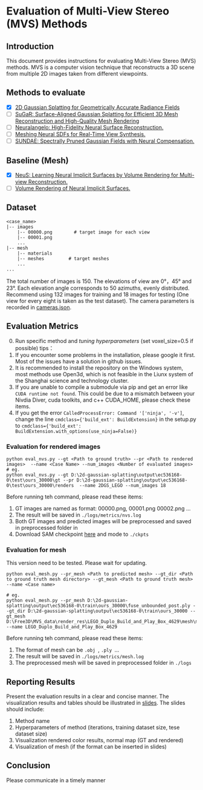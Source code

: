 # Evaluation of Multi-View Stereo (MVS) Methods

## Introduction
This document provides instructions for evaluating Multi-View Stereo (MVS) methods. MVS is a computer vision technique that reconstructs a 3D scene from multiple 2D images taken from different viewpoints.
## Methods to evaluate
- [x] [2D Gaussian Splatting for Geometrically Accurate Radiance Fields](https://github.com/hbb1/2d-gaussian-splatting)
- [ ] [SuGaR: Surface-Aligned Gaussian Splatting for Efficient 3D Mesh Reconstruction and High-Quality Mesh Rendering](https://github.com/Anttwo/SuGaR)
- [ ] [Neuralangelo: High-Fidelity Neural Surface Reconstruction.](https://github.com/NVlabs/neuralangelo)
- [ ] [Meshing Neural SDFs for Real-Time View Synthesis.](https://github.com/hugoycj/torch-bakedsdf)
- [ ] [SUNDAE: Spectrally Pruned Gaussian Fields with Neural Compensation.](https://github.com/RunyiYang/SUNDAE)
## Baseline (Mesh)
- [x] [NeuS: Learning Neural Implicit Surfaces by Volume Rendering for Multi-view Reconstruction.](https://github.com/Anttwo/SuGaR)
- [ ] [Volume Rendering of Neural Implicit Surfaces.](https://github.com/lioryariv/volsdf)
## Dataset
```
<case_name>
|-- images             
    |-- 00000.png        # target image for each view
    |-- 00001.png
    ...
|-- mesh
    |-- materials      
    |-- meshes         # target meshes
    ...
...
```
The total number of images is 150. The elevations of view are 0°，45° and 23°. Each elevation angle corresponds to 50 azimuths, evenly distributed. Recommend using 132 images for training and 18 images for testing (One view for every eight is taken as the test dataset). The camera parameters is recorded in [cameras.json](./cameras.json).

## Evaluation Metrics
0. Run specific method and *tuning hyperparameters*  (set voxel_size=0.5 if possible)
tips：
1. If you encounter some problems in the installation, please google it first. Most of the issues have a solution in github issues.
2. It is recommended to install the repository on the Windows system, most methods use Open3d, which is not feasible in the Liunx system of the Shanghai science and technology cluster.
3. If you are unable to compile a submodule via pip and get an error like ```CUDA runtime not found```. This could be due to a mismatch between your Nivdia Diver, cuda toolkits, and c++ CUDA_HOME, please check these items. 
4. If you get the error ```CalledProcessError: Command '['ninja', '-v']```, change the line ```cmdclass={'build_ext': BuildExtension}``` in the setup.py to ```cmdclass={'build_ext': BuildExtension.with_options(use_ninja=False)}```
### Evaluation for rendered images 
```
python eval_nvs.py --gt <Path to ground truth> --pr <Path to rendered images>  --name <Case Name> --num_images <Number of evaluated images>
# eg.
python eval_nvs.py --gt D:\2d-gaussian-splatting\output\ec536168-0\test\ours_30000\gt --pr D:\2d-gaussian-splatting\output\ec536168-0\test\ours_30000\renders  --name 2DGS_LEGO --num_images 18

```
Before running teh command, please read these items:
1. GT images are named as format: 00000.png, 00001.png 00002.png ... 
2. The result will be saved in ```./logs/metrics/nvs.log```
3. Both GT images and predicted images will be preprocessed and saved in preprocessed folder in <Path to rendered images>
4. Download SAM checkpoint [here](https://dl.fbaipublicfiles.com/segment_anything/sam_vit_h_4b8939.pth) and mode to ```./ckpts```

### Evaluation for mesh
This version need to be tested. Please wait for updating.
```
python eval_mesh.py --pr_mesh <Path to predicted mesh> --gt_dir <Path to ground truth mesh directory> --gt_mesh <Path to ground truth mesh> --name <Case name>

# eg.
python eval_mesh.py --pr_mesh D:\2d-gaussian-splatting\output\ec536168-0\train\ours_30000\fuse_unbounded_post.ply --gt_dir D:\2d-gaussian-splatting\output\ec536168-0\train\ours_30000 --gt_mesh D:\Free3D\MVS_data\render_res\LEGO_Duplo_Build_and_Play_Box_4629\mesh\meshes\model.obj --name LEGO_Duplo_Build_and_Play_Box_4629

```
Before running teh command, please read these items:
1. The format of mesh can be ```.obj ```, ```.ply ```...
2. The result will be saved in ```./logs/metrics/mesh.log```
3. The preprocessed mesh will be saved in preprocessed folder in ```./logs```


## Reporting Results
Present the evaluation results in a clear and concise manner. The visualization results and tables should be illustrated in [slides](./res.pptx). 
The slides should include:
1. Method name
2. Hyperparameters of method (iterations, training dataset size, tese dataset size)
3. Visualization rendered color results, normal map  (GT and rendered)
4. Visualization of mesh (if the format can be inserted in slides)

## Conclusion
Please communicate in a timely manner

